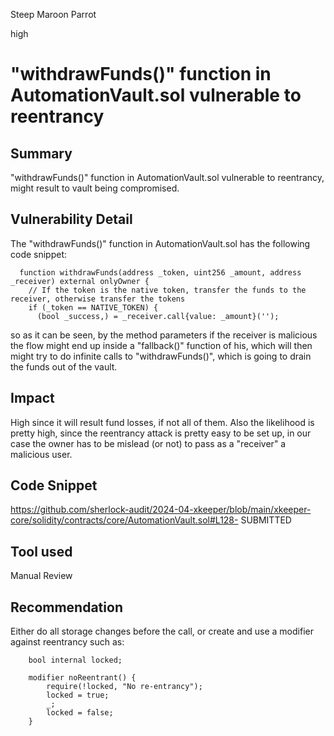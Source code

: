 Steep Maroon Parrot

high

# "withdrawFunds()" function in AutomationVault.sol vulnerable to reentrancy

## Summary
"withdrawFunds()" function in AutomationVault.sol vulnerable to reentrancy, might result to vault being compromised.

## Vulnerability Detail
The "withdrawFunds()" function in AutomationVault.sol has the following code snippet:

```solidity
  function withdrawFunds(address _token, uint256 _amount, address _receiver) external onlyOwner {
    // If the token is the native token, transfer the funds to the receiver, otherwise transfer the tokens
    if (_token == NATIVE_TOKEN) {
      (bool _success,) = _receiver.call{value: _amount}('');
```
so as it can be seen, by the method parameters if the receiver is malicious the flow might end up inside a "fallback()" function of his, which will then might try to do infinite calls to "withdrawFunds()", which is going to drain the funds out of the vault.

## Impact
High since it will result fund losses, if not all of them. Also the likelihood is pretty high, since the reentrancy attack is pretty easy to be set up, in our case the owner has to be mislead (or not) to pass as a "receiver" a malicious user.

## Code Snippet
https://github.com/sherlock-audit/2024-04-xkeeper/blob/main/xkeeper-core/solidity/contracts/core/AutomationVault.sol#L128- SUBMITTED

## Tool used

Manual Review

## Recommendation
Either do all storage changes before the call, or create and use a modifier against reentrancy such as:

```solidity
    bool internal locked;

    modifier noReentrant() {
        require(!locked, "No re-entrancy");
        locked = true;
        _;
        locked = false;
    }
```